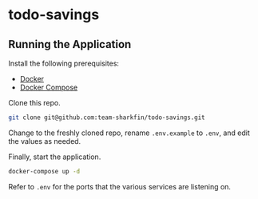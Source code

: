 # todo-savings

## Running the Application

Install the following prerequisites:

- [Docker](https://docs.docker.com/get-started/#download-and-install-docker)
- [Docker Compose](https://docs.docker.com/compose/install/)

Clone this repo.

```bash
git clone git@github.com:team-sharkfin/todo-savings.git
```

Change to the freshly cloned repo, rename `.env.example` to `.env`, and edit the values as needed.

Finally, start the application.

```bash
docker-compose up -d
```

Refer to `.env` for the ports that the various services are listening on.
